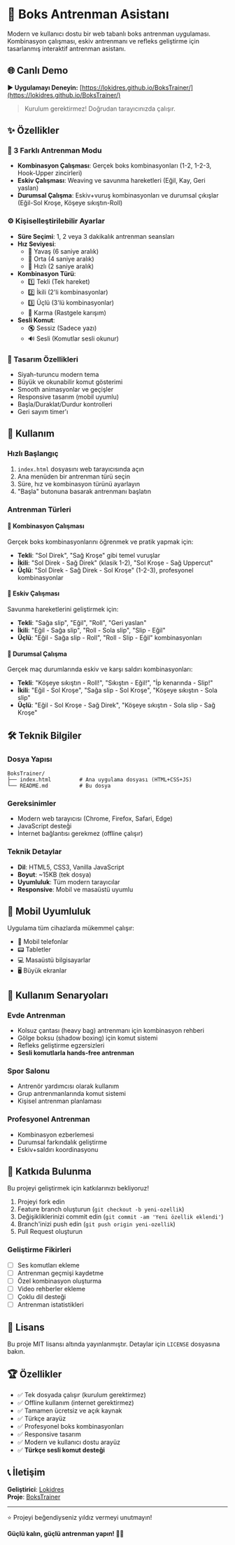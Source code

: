 # 🥊 Boks Antrenman Asistanı

Modern ve kullanıcı dostu bir web tabanlı boks antrenman uygulaması. Kombinasyon çalışması, eskiv antrenmanı ve refleks geliştirme için tasarlanmış interaktif antrenman asistanı.

## 🌐 Canlı Demo

**▶️ Uygulamayı Deneyin:** [https://lokidres.github.io/BoksTrainer/](https://lokidres.github.io/BoksTrainer/)

> Kurulum gerektirmez! Doğrudan tarayıcınızda çalışır.

## ✨ Özellikler

### 🎯 3 Farklı Antrenman Modu
- **Kombinasyon Çalışması**: Gerçek boks kombinasyonları (1-2, 1-2-3, Hook-Upper zincirleri)
- **Eskiv Çalışması**: Weaving ve savunma hareketleri (Eğil, Kay, Geri yaslan)
- **Durumsal Çalışma**: Eskiv+vuruş kombinasyonları ve durumsal çıkışlar (Eğil-Sol Kroşe, Köşeye sıkıştın-Roll)

### ⚙️ Kişiselleştirilebilir Ayarlar
- **Süre Seçimi**: 1, 2 veya 3 dakikalık antrenman seansları
- **Hız Seviyesi**: 
  - 🐌 Yavaş (6 saniye aralık)
  - 🚶 Orta (4 saniye aralık)
  - 🏃 Hızlı (2 saniye aralık)
- **Kombinasyon Türü**:
  - 1️⃣ Tekli (Tek hareket)
  - 2️⃣ İkili (2'li kombinasyonlar)
  - 3️⃣ Üçlü (3'lü kombinasyonlar)
  - 🎯 Karma (Rastgele karışım)
- **Sesli Komut**:
  - 🔇 Sessiz (Sadece yazı)
  - 🔊 Sesli (Komutlar sesli okunur)

### 🎨 Tasarım Özellikleri
- Siyah-turuncu modern tema
- Büyük ve okunabilir komut gösterimi
- Smooth animasyonlar ve geçişler
- Responsive tasarım (mobil uyumlu)
- Başla/Duraklat/Durdur kontrolleri
- Geri sayım timer'ı

## 🚀 Kullanım

### Hızlı Başlangıç
1. `index.html` dosyasını web tarayıcısında açın
2. Ana menüden bir antrenman türü seçin
3. Süre, hız ve kombinasyon türünü ayarlayın
4. "Başla" butonuna basarak antrenmanı başlatın

### Antrenman Türleri

#### 🥊 Kombinasyon Çalışması
Gerçek boks kombinasyonlarını öğrenmek ve pratik yapmak için:
- **Tekli**: "Sol Direk", "Sağ Kroşe" gibi temel vuruşlar
- **İkili**: "Sol Direk - Sağ Direk" (klasik 1-2), "Sol Kroşe - Sağ Uppercut"
- **Üçlü**: "Sol Direk - Sağ Direk - Sol Kroşe" (1-2-3), profesyonel kombinasyonlar

#### 🤺 Eskiv Çalışması  
Savunma hareketlerini geliştirmek için:
- **Tekli**: "Sağa slip", "Eğil", "Roll", "Geri yaslan"
- **İkili**: "Eğil - Sağa slip", "Roll - Sola slip", "Slip - Eğil"
- **Üçlü**: "Eğil - Sağa slip - Roll", "Roll - Slip - Eğil" kombinasyonları

#### 🎯 Durumsal Çalışma
Gerçek maç durumlarında eskiv ve karşı saldırı kombinasyonları:
- **Tekli**: "Köşeye sıkıştın - Roll!", "Sıkıştın - Eğil!", "İp kenarında - Slip!"
- **İkili**: "Eğil - Sol Kroşe", "Sağa slip - Sol Kroşe", "Köşeye sıkıştın - Sola slip"
- **Üçlü**: "Eğil - Sol Kroşe - Sağ Direk", "Köşeye sıkıştın - Sola slip - Sağ Kroşe"

## 🛠️ Teknik Bilgiler

### Dosya Yapısı
```
BoksTrainer/
├── index.html         # Ana uygulama dosyası (HTML+CSS+JS)
└── README.md          # Bu dosya
```

### Gereksinimler
- Modern web tarayıcısı (Chrome, Firefox, Safari, Edge)
- JavaScript desteği
- İnternet bağlantısı gerekmez (offline çalışır)

### Teknik Detaylar
- **Dil**: HTML5, CSS3, Vanilla JavaScript
- **Boyut**: ~15KB (tek dosya)
- **Uyumluluk**: Tüm modern tarayıcılar
- **Responsive**: Mobil ve masaüstü uyumlu

## 📱 Mobil Uyumluluk

Uygulama tüm cihazlarda mükemmel çalışır:
- 📱 Mobil telefonlar
- 📟 Tabletler  
- 💻 Masaüstü bilgisayarlar
- 🖥️ Büyük ekranlar

## 🎯 Kullanım Senaryoları

### Evde Antrenman
- Kolsuz çantası (heavy bag) antrenmanı için kombinasyon rehberi
- Gölge boksu (shadow boxing) için komut sistemi
- Refleks geliştirme egzersizleri
- **Sesli komutlarla hands-free antrenman**

### Spor Salonu
- Antrenör yardımcısı olarak kullanım
- Grup antrenmanlarında komut sistemi
- Kişisel antrenman planlaması

### Profesyonel Antrenman
- Kombinasyon ezberlemesi
- Durumsal farkındalık geliştirme
- Eskiv+saldırı koordinasyonu

## 🤝 Katkıda Bulunma

Bu projeyi geliştirmek için katkılarınızı bekliyoruz!

1. Projeyi fork edin
2. Feature branch oluşturun (`git checkout -b yeni-ozellik`)
3. Değişikliklerinizi commit edin (`git commit -am 'Yeni özellik eklendi'`)
4. Branch'inizi push edin (`git push origin yeni-ozellik`)
5. Pull Request oluşturun

### Geliştirme Fikirleri
- [ ] Ses komutları ekleme
- [ ] Antrenman geçmişi kaydetme
- [ ] Özel kombinasyon oluşturma
- [ ] Video rehberler ekleme
- [ ] Çoklu dil desteği
- [ ] Antrenman istatistikleri

## 📄 Lisans

Bu proje MIT lisansı altında yayınlanmıştır. Detaylar için `LICENSE` dosyasına bakın.

## 🏆 Özellikler

- ✅ Tek dosyada çalışır (kurulum gerektirmez)
- ✅ Offline kullanım (internet gerektirmez)
- ✅ Tamamen ücretsiz ve açık kaynak
- ✅ Türkçe arayüz
- ✅ Profesyonel boks kombinasyonları
- ✅ Responsive tasarım
- ✅ Modern ve kullanıcı dostu arayüz
- ✅ **Türkçe sesli komut desteği**

## 📞 İletişim

**Geliştirici**: [Lokidres](https://github.com/Lokidres)  
**Proje**: [BoksTrainer](https://github.com/Lokidres/BoksTrainer)

---

⭐ Projeyi beğendiyseniz yıldız vermeyi unutmayın!

**Güçlü kalın, güçlü antrenman yapın! 🥊💪**